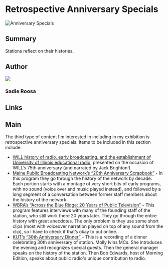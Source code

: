 # Retrospective Anniversary Specials

![Anniversary Specials](https://s3.amazonaws.com/americanarchive.org/exhibits/AAPB_Exhibit_StationHistories_image2.jpg)

## Summary

Stations reflect on their histories.

## Author

<img class="img-circle" src="https://s3.amazonaws.com/americanarchive.org/staff/Staff_Roosa.jpg"/>

### Sadie Roosa

## Links


## Main

The third type of content I'm interested in including in my exhibition is retrospective anniversary specials. Items to be included in this section include:

-	[WILL history of radio, early broadcasting, and the establishment of University of Illinois educational radio](/catalog/cpb-aacip_16-79v15q57), presented on the occasion of WILL’s 75th anniversary (and narrated by Jack Brighton!).
-	[Maine Public Broadcasting Network’s “20th Anniversary Scrapbook”](/catalog/cpb-aacip_245-214mwb7d) - In this program they go through the history of the network by decade. Each portion starts with a montage of very short bits of early programs, with no sound (voice over and music played instead), and followed by a long segment of a conversation between former staff members about the history of the network. 
-	[WBRA’s “Across the Blue Ridge: 20 Years of Public Television”](/catalog/cpb-aacip_85-85n8ptc3) – This program features interviews with many of the founding staff of the station, who still work there 20 years later. They go through the entire history with great anecdotes. The only problem is they use some short clips (most with voiceover narration played on top of any sound from the clip), so I have to check if that’s okay to put online. 
-	[KUT’s “30th Anniversary Dinner”](/catalog/cpb-aacip_402-70zpch1s) – This is a recording of a dinner celebrating 30th anniversary of station. Molly Ivins MCs. She introduces the evening and recognizes special guests. Then the general manager speaks on the history of the station. Then Bob Edwards, host of Morning Edition, speaks about public radio's unique contribution to radio.


